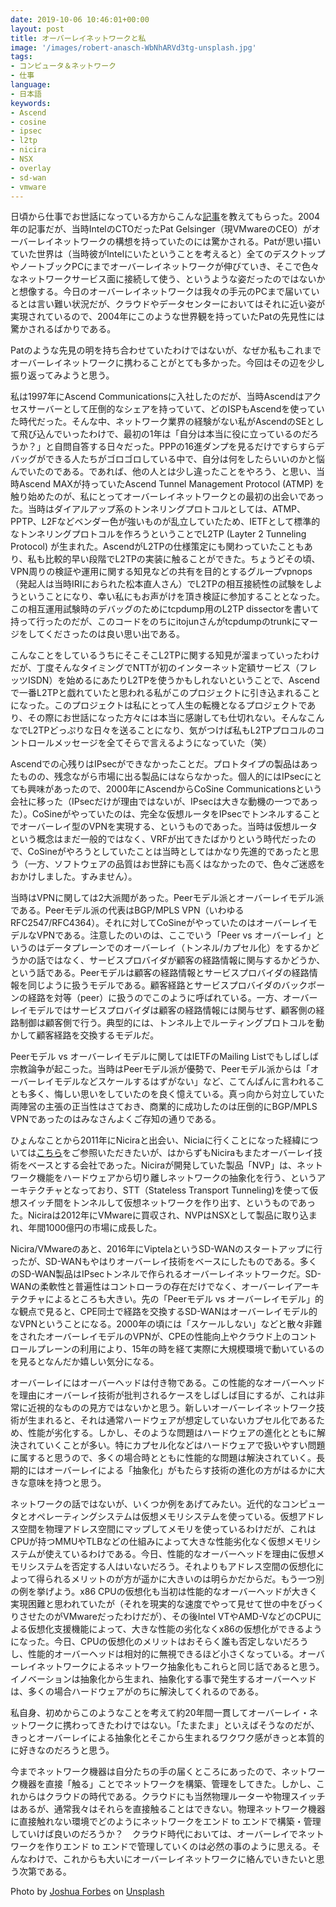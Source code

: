 ```yaml
---
date: 2019-10-06 10:46:01+00:00
layout: post
title: オーバーレイネットワークと私
image: '/images/robert-anasch-WbNhARVd3tg-unsplash.jpg'
tags:
- コンピュータ＆ネットワーク
- 仕事
language:
- 日本語
keywords:
- Ascend
- cosine
- ipsec
- l2tp
- nicira
- NSX
- overlay
- sd-wan
- vmware
---
```


日頃から仕事でお世話になっている方からこんな[記事](https://pc.watch.impress.co.jp/docs/2004/0917/config018.htm)を教えてもらった。2004年の記事だが、当時IntelのCTOだったPat Gelsinger（現VMwareのCEO）がオーバーレイネットワークの構想を持っていたのには驚かされる。Patが思い描いていた世界は（当時彼がIntelにいたということを考えると）全てのデスクトップやノートブックPCにまでオーバーレイネットワークが伸びていき、そこで色々なネットワークサービス面に接続して使う、というような姿だったのではないかと想像する。今日のオーバーレイネットワークは我々の手元のPCまで届いているとは言い難い状況だが、クラウドやデータセンターにおいてはそれに近い姿が実現されているので、2004年にこのような世界観を持っていたPatの先見性には驚かされるばかりである。

Patのような先見の明を持ち合わせていたわけではないが、なぜか私もこれまでオーバーレイネットワークに携わることがとても多かった。今回はその辺を少し振り返ってみようと思う。

私は1997年にAscend Communicationsに入社したのだが、当時Ascendはアクセスサーバーとして圧倒的なシェアを持っていて、どのISPもAscendを使っていた時代だった。そんな中、ネットワーク業界の経験がない私がAscendのSEとして飛び込んでいったわけで、最初の1年は「自分は本当に役に立っているのだろうか？」と自問自答する日々だった。PPPの16進ダンプを見るだけですらすらデバッグができる人たちがゴロゴロしている中で、自分は何をしたらいいのかと悩んでいたのである。であれば、他の人とは少し違ったことをやろう、と思い、当時Ascend MAXが持っていたAscend Tunnel Management Protocol (ATMP) を触り始めたのが、私にとってオーバーレイネットワークとの最初の出会いであった。当時はダイアルアップ系のトンネリングプロトコルとしては、ATMP、PPTP、L2Fなどベンダー色が強いものが乱立していたため、IETFとして標準的なトンネリングプロトコルを作ろうということでL2TP (Layter 2 Tunneling Protocol) が生まれた。AscendがL2TPの仕様策定にも関わっていたこともあり、私も比較的早い段階でL2TPの実装に触ることができた。ちょうどその頃、VPN周りの検証や運用に関する知見などの共有を目的とするグループvpnops（発起人は当時IRIにおられた松本直人さん）でL2TPの相互接続性の試験をしようということになり、幸い私にもお声がけを頂き検証に参加することとなった。この相互運用試験時のデバッグのためにtcpdump用のL2TP dissectorを書いて持って行ったのだが、このコードをのちにitojunさんがtcpdumpのtrunkにマージをしてくださったのは良い思い出である。

こんなことをしているうちにそこそこL2TPに関する知見が溜まっていったわけだが、丁度そんなタイミングでNTTが初のインターネット定額サービス（フレッツISDN）を始めるにあたりL2TPを使うかもしれないということで、Ascendで一番L2TPと戯れていたと思われる私がこのプロジェクトに引き込まれることになった。このプロジェクトは私にとって人生の転機となるプロジェクトであり、その際にお世話になった方々には本当に感謝しても仕切れない。そんなこんなでL2TPどっぷりな日々を送ることになり、気がつけば私もL2TPプロコルのコントロールメッセージを全てそらで言えるようになっていた（笑）

Ascendでの心残りはIPsecができなかったことだ。プロトタイプの製品はあったものの、残念ながら市場に出る製品にはならなかった。個人的にはIPsecにとても興味があったので、2000年にAscendからCoSine Communicationsという会社に移った（IPsecだけが理由ではないが、IPsecは大きな動機の一つであった）。CoSineがやっていたのは、完全な仮想ルータをIPsecでトンネルすることでオーバーレイ型のVPNを実現する、というものであった。当時は仮想ルータという概念はまだ一般的ではなく、VRFが出てきたばかりという時代だったので、CoSineがやろうとしていたことは当時としてはかなり先進的であったと思う（一方、ソフトウェアの品質はお世辞にも高くはなかったので、色々ご迷惑をおかけしました。すみません）。

当時はVPNに関しては2大派閥があった。Peerモデル派とオーバーレイモデル派である。Peerモデル派の代表はBGP/MPLS VPN（いわゆるRFC2547/RFC4364）。それに対してCoSineがやっていたのはオーバーレイモデルなVPNである。注意したのいのは、ここでいう「Peer vs オーバーレイ」というのはデータプレーンでのオーバーレイ（トンネル/カプセル化）をするかどうかの話ではなく、サービスプロバイダが顧客の経路情報に関与するかどうか、という話である。Peerモデルは顧客の経路情報とサービスプロバイダの経路情報を同じように扱うモデルである。顧客経路とサービスプロバイダのバックボーンの経路を対等（peer）に扱うのでこのように呼ばれている。一方、オーバーレイモデルではサービスプロバイダは顧客の経路情報には関与せず、顧客側の経路制御は顧客側で行う。典型的には、トンネル上でルーティングプロトコルを動かして顧客経路を交換するモデルだ。

Peerモデル vs オーバーレイモデルに関してはIETFのMailing Listでもしばしば宗教論争が起こった。当時はPeerモデル派が優勢で、Peerモデル派からは「オーバーレイモデルなどスケールするはずがない」など、こてんぱんに言われることも多く、悔しい思いをしていたのを良く憶えている。真っ向から対立していた両陣営の主張の正当性はさておき、商業的に成功したのは圧倒的にBGP/MPLS VPNであったのはみなさんよくご存知の通りである。

ひょんなことから2011年にNiciraと出会い、Niciaに行くことになった経緯については[こちら](https://blog.shin.do/2014/03/%e7%a7%81%e3%81%8cnicira%e3%81%ab%e5%85%a5%e3%81%a3%e3%81%9f%e3%82%8f%e3%81%91/)をご参照いただきたいが、はからずもNiciraもまたオーバーレイ技術をベースとする会社であった。Niciraが開発していた製品「NVP」は、ネットワーク機能をハードウェアから切り離しネットワークの抽象化を行う、というアーキテクチャとなっており、STT（Stateless Transport Tunneling)を使って仮想スイッチ間をトンネルして仮想ネットワークを作り出す、というものであった。Niciraは2012年にVMwareに買収され、NVPはNSXとして製品に取り込まれ、年間1000億円の市場に成長した。

Nicira/VMwareのあと、2016年にViptelaというSD-WANのスタートアップに行ったが、SD-WANもやはりオーバーレイ技術をベースにしたものである。多くのSD-WAN製品はIPsecトンネルで作られるオーバーレイネットワークだ。SD-WANの柔軟性と普遍性はコントローラの存在だけでなく、オーバーレイアーキテクチャによるところも大きい。先の「Peerモデル vs オーバーレイモデル」的な観点で見ると、CPE同士で経路を交換するSD-WANはオーバーレイモデル的なVPNということになる。2000年の頃には「スケールしない」などと散々非難をされたオーバーレイモデルのVPNが、CPEの性能向上やクラウド上のコントロールプレーンの利用により、15年の時を経て実際に大規模環境で動いているのを見るとなんだか嬉しい気分になる。

オーバーレイにはオーバーヘッドは付き物である。この性能的なオーバーヘッドを理由にオーバーレイ技術が批判されるケースをしばしば目にするが、これは非常に近視的なものの見方ではないかと思う。新しいオーバーレイネットワーク技術が生まれると、それは通常ハードウェアが想定していないカプセル化であるため、性能が劣化する。しかし、そのような問題はハードウェアの進化とともに解決されていくことが多い。特にカプセル化などはハードウェアで扱いやすい問題に属すると思うので、多くの場合時とともに性能的な問題は解決されていく。長期的にはオーバーレイによる「抽象化」がもたらす技術の進化の方がはるかに大きな意味を持つと思う。

ネットワークの話ではないが、いくつか例をあげてみたい。近代的なコンピュータとオペレーティングシステムは仮想メモリシステムを使っている。仮想アドレス空間を物理アドレス空間にマップしてメモリを使っているわけだが、これはCPUが持つMMUやTLBなどの仕組みによって大きな性能劣化なく仮想メモリシステムが使えているわけである。今日、性能的なオーバーヘッドを理由に仮想メモリシステムを否定する人はいないだろう。それよりもアドレス空間の仮想化によって得られるメリットのが方が遥かに大きいのは明らかだからだ。もう一つ別の例を挙げよう。x86 CPUの仮想化も当初は性能的なオーバーヘッドが大きく実現困難と思われていたが（それを現実的な速度でやって見せて世の中をびっくりさせたのがVMwareだったわけだが）、その後Intel VTやAMD-VなどのCPUによる仮想化支援機能によって、大きな性能の劣化なくx86の仮想化ができるようになった。今日、CPUの仮想化のメリットはおそらく誰も否定しないだろうし、性能的オーバーヘッドは相対的に無視できるほど小さくなっている。オーバーレイネットワークによるネットワーク抽象化もこれらと同じ話であると思う。イノベーションは抽象化から生まれ、抽象化する事で発生するオーバーヘッドは、多くの場合ハードウェアがのちに解決してくれるのである。

私自身、初めからこのようなことを考えて約20年間一貫してオーバーレイ・ネットワークに携わってきたわけではない。「たまたま」といえばそうなのだが、きっとオーバーレイによる抽象化とそこから生まれるワクワク感がきっと本質的に好きなのだろうと思う。

今までネットワーク機器は自分たちの手の届くところにあったので、ネットワーク機器を直接「触る」ことでネットワークを構築、管理をしてきた。しかし、これからはクラウドの時代である。クラウドにも当然物理ルーターや物理スイッチはあるが、通常我々はそれらを直接触ることはできない。物理ネットワーク機器に直接触れない環境でどのようにネットワークをエンド to エンドで構築・管理していけば良いのだろうか？　クラウド時代においては、オーバーレイでネットワークを作りエンド to エンドで管理していくのは必然の事のように思える。そんなわけで、これからも大いにオーバーレイネットワークに絡んでいきたいと思う次第である。

Photo by [Joshua Forbes](https://unsplash.com/@joshua_forbes?utm_source=unsplash&utm_medium=referral&utm_content=creditCopyText) on [Unsplash](https://unsplash.com/s/photos/overlay?utm_source=unsplash&utm_medium=referral&utm_content=creditCopyText)
